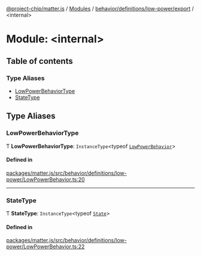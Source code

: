 [@project-chip/matter.js](../README.md) / [Modules](../modules.md) / [behavior/definitions/low-power/export](behavior_definitions_low_power_export.md) / \<internal\>

# Module: \<internal\>

## Table of contents

### Type Aliases

- [LowPowerBehaviorType](behavior_definitions_low_power_export._internal_.md#lowpowerbehaviortype)
- [StateType](behavior_definitions_low_power_export._internal_.md#statetype)

## Type Aliases

### LowPowerBehaviorType

Ƭ **LowPowerBehaviorType**: `InstanceType`\<typeof [`LowPowerBehavior`](behavior_definitions_low_power_export.md#lowpowerbehavior)\>

#### Defined in

[packages/matter.js/src/behavior/definitions/low-power/LowPowerBehavior.ts:20](https://github.com/project-chip/matter.js/blob/558e12c94a201592c28c7bc0743705360b3e5ca6/packages/matter.js/src/behavior/definitions/low-power/LowPowerBehavior.ts#L20)

___

### StateType

Ƭ **StateType**: `InstanceType`\<typeof [`State`](../classes/behavior_definitions_low_power_export.LowPowerServer-1.md#state-1)\>

#### Defined in

[packages/matter.js/src/behavior/definitions/low-power/LowPowerBehavior.ts:22](https://github.com/project-chip/matter.js/blob/558e12c94a201592c28c7bc0743705360b3e5ca6/packages/matter.js/src/behavior/definitions/low-power/LowPowerBehavior.ts#L22)
